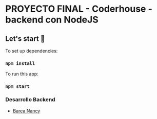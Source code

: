 # PROYECTO FINAL - Coderhouse - backend con NodeJS

## Let's start 🚀

To set up dependencies:
### `npm install`

To run this app:
### `npm start`

### Desarrollo Backend
- [Barea Nancy](https://github.com/nancybarea/)

